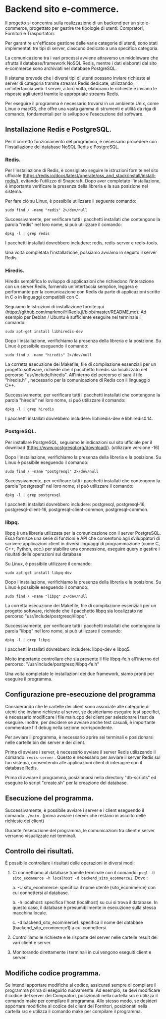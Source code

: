 # Backend sito e-commerce.
Il progetto si concentra sulla realizzazione di un backend per un sito e-commerce, progettato per gestire tre tipologie di utenti: Compratori, Fornitori e Trasportatori. 

Per garantire un'efficace gestione delle varie categorie di utenti, sono stati implementati tre tipi di server, ciascuno dedicato a una specifica categoria.

La comunicazione tra i vari processi avviene attraverso un middleware che sfrutta il database/framework NoSQL Redis, mentre i dati elaborati dal sito e-commerce sono archiviati nel database PostgreSQL.

Il sistema prevede che i diversi tipi di utenti possano inviare richieste ai server di categoria tramite streams Redis dedicate, utilizzando un'interfaccia web. I server, a loro volta, elaborano le richieste e inviano le risposte agli utenti tramite le appropriate streams Redis.

Per eseguire il programma è necessario trovarsi in un ambiente Unix, come Linux o macOS, che offre una vasta gamma di strumenti e utilità da riga di comando, fondamentali per lo sviluppo e l'esecuzione del software.


## Installazione Redis e PostgreSQL.
Per il corretto funzionamento del programma, è necessario procedere con l'installazione dei database NoSQL Redis e PostgreSQL.

### Redis.
Per l'installazione di Redis, è consigliato seguire le istruzioni fornite nel sito ufficiale (https://redis.io/docs/latest/operate/oss_and_stack/install/install-redis/), evitando l'utilizzo di Snapcraft.  Dopo aver completato l'installazione, è importante verificare la presenza della libreria e la sua posizione nel sistema.

Per fare ciò su Linux, è possibile utilizzare il seguente comando:
```
sudo find / -name "redis" 2>/dev/null
```

Successivamente, per verificare tutti i pacchetti installati che contengono la parola "redis" nel loro nome, si può utilizzare il comando:
```
dpkg -l | grep redis
```
I pacchetti installati dovrebbero includere: redis, redis-server e redis-tools.

Una volta completata l'installazione, possiamo avviamo in seguito il server Redis.


### Hiredis.
Hiredis semplifica lo sviluppo di applicazioni che richiedono l'interazione con un server Redis, fornendo un'interfaccia semplice, leggera e performante per la comunicazione con Redis da parte di applicazioni scritte in C o in linguaggi compatibili con C.

Seguiamo le istruzioni di installazione fornite qui (https://github.com/markmo/HiRedis.jl/blob/master/README.md). Ad esempio per Debian / Ubuntu è sufficiente eseguire nel terminale il comando:
```
sudo apt-get install libhiredis-dev
```

Dopo l'installazione, verifichiamo la presenza della libreria e la posizione.
Su Linux è possibile eseguendo il comando:
```
sudo find / -name "hiredis" 2>/dev/null
```
La corretta esecuzione dei Makefile, file di compilazione essenziali per un progetto software, richiede che il pacchetto hiredis sia localizzato nel percorso "usr/include/hiredis".
All'interno del percorso ci sarà il file "hiredis.h" , necessario per la comunicazione di Redis con il linguaggio C++.

Successivamente, per verificare tutti i pacchetti installati che contengono la parola "hiredis" nel loro nome, si può utilizzare il comando:
```
dpkg -l | grep hiredis
```
I pacchetti installati dovrebbero includere: libhiredis-dev e libhiredis0.14.


### PostgreSQL.
Per installare PostgreSQL, seguiamo le indicazioni sul sito ufficiale per il download (https://www.postgresql.org/download/). (utilizzare versione -16)

Dopo l'installazione, verifichiamo la presenza della libreria e la posizione.
Su Linux è possibile eseguendo il comando:
```
sudo find / -name "postgresql" 2>/dev/null
```

Successivamente, per verificare tutti i pacchetti installati che contengono la parola "postgresql" nel loro nome, si può utilizzare il comando:
```
dpkg -l | grep postgresql
```
I pacchetti installati dovrebbero includere: postgresql, postgresql-16, postgresql-client-16, postgresql-client-common, postgresql-common.


### libpq.
libpq è una libreria utilizzata per la comunicazione con il server PostgreSQL. Essa fornisce una serie di funzioni e API che consentono agli sviluppatori di scrivere applicazioni client in diversi linguaggi di programmazione (come C, C++, Python, ecc.) per stabilire una connessione, eseguire query e gestire i risultati delle operazioni sul database

Su Linux, è possibile utilizzare il comando:
```
sudo apt-get install libpq-dev
```
Dopo l'installazione, verifichiamo la presenza della libreria e la posizione.
Su Linux è possibile eseguendo il comando:
```
sudo find / -name "libpq" 2>/dev/null
```
La corretta esecuzione dei Makefile, file di compilazione essenziali per un progetto software, richiede che il pacchetto libpq sia localizzato nel percorso "usr/include/postgresql/libpq". 

Successivamente, per verificare tutti i pacchetti installati che contengono la parola "libpq" nel loro nome, si può utilizzare il comando:
```
dpkg -l | grep libpq
```
I pacchetti installati dovrebbero includere: libpq-dev e libpq5.


Molto importante controllare che sia presente il file libpq-fe.h all'interno del percorso:
"/usr/include/postgresql/libpq-fe.h"

Una volta completate le installazioni dei due framework, siamo pronti per eseguire il programma.


## Configurazione pre-esecuzione del programma
Considerando che le cartelle dei client sono associate alle categorie di utenti che inviano richieste al server, se desideriamo eseguire test specifici, è necessario modificare i file main.cpp dei client per selezionare i test da eseguire. Inoltre, per decidere se avviare anche test casuali, è importante commentare l'if debug nella sezione corrispondente.

Per avviare il programma, è necessario aprire sei terminali e posizionarsi nelle cartelle bin dei server e dei client.

Prima di avviare i server, è necessario avviare il server Redis utilizzando il comando: ``` redis-server ```  . Questo è necessario per avviare il server Redis sul tuo sistema, consentendo alle applicazioni client di interagire con il database Redis.

Prima di avviare il programma, posizionarsi nella directory "db-scripts" ed eseguire lo script "create.sh" per la creazione del database.


## Esecuzione del programma.
Successivamente, è possibile avviare i server e i client eseguendo il comando ``` ./main ``` . (prima avviare i server che restano in ascolto delle richieste dei client)

Durante l'esecuzione del programma, le comunicazioni tra client e server verranno visualizzate nei terminali. 


## Controllo dei risultati.
È possibile controllare i risultati delle operazioni in diversi modi: 

1. Ci connettiamo al database tramite terminale con il comando: ```psql -U sito_ecommerce -h localhost -d backend_sito_ecommerce1```. Dove :

    a. -U sito_ecommerce: specifica il nome utente (sito_ecommerce) con cui connettersi al database.

    b. -h localhost: specifica l'host (localhost) su cui si trova il database. In questo caso, il database è presumibilmente in esecuzione sulla stessa macchina locale.
  
    c. -d backend_sito_ecommerce1: specifica il nome del database (backend_sito_ecommerce1) a cui connettersi.

3. Controlliamo le richieste e le risposte del server nelle cartelle result dei vari client e server.

4. Monitorando direttamente i terminali in cui vengono eseguiti client e server.


## Modifiche codice programma.
Se intendi apportare modifiche al codice, assicurati sempre di compilare il programma prima di eseguirlo nuovamente. Ad esempio, se devi modificare il codice del server dei Compratori, posizionati nella cartella src e utilizza il comando make per compilare il programma. Allo stesso modo, se desideri apportare modifiche al codice del client dei Fornitori, posizionati nella cartella src e utilizza il comando make per compilare il programma.
